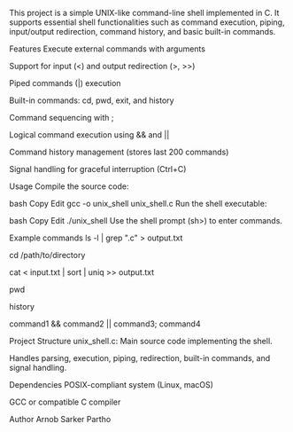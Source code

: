 This project is a simple UNIX-like command-line shell implemented in C. It supports essential shell functionalities such as command execution, piping, input/output redirection, command history, and basic built-in commands.

Features
Execute external commands with arguments

Support for input (<) and output redirection (>, >>)

Piped commands (|) execution

Built-in commands: cd, pwd, exit, and history

Command sequencing with ;

Logical command execution using && and ||

Command history management (stores last 200 commands)

Signal handling for graceful interruption (Ctrl+C)

Usage
Compile the source code:

bash
Copy
Edit
gcc -o unix_shell unix_shell.c
Run the shell executable:

bash
Copy
Edit
./unix_shell
Use the shell prompt (sh>) to enter commands.

Example commands
ls -l | grep ".c" > output.txt

cd /path/to/directory

cat < input.txt | sort | uniq >> output.txt

pwd

history

command1 && command2 || command3; command4

Project Structure
unix_shell.c: Main source code implementing the shell.

Handles parsing, execution, piping, redirection, built-in commands, and signal handling.

Dependencies
POSIX-compliant system (Linux, macOS)

GCC or compatible C compiler

Author
Arnob Sarker Partho

